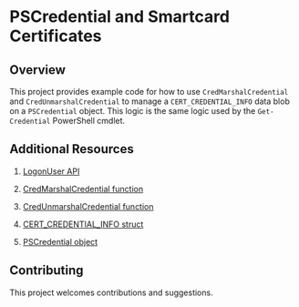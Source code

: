 # PSCredential and Smartcard Certificates 

## Overview

This project provides example code for how to use `CredMarshalCredential` and `CredUnmarshalCredential` to manage 
a `CERT_CREDENTIAL_INFO` data blob on a `PSCredential` object. This logic is the same logic used by the 
`Get-Credential` PowerShell cmdlet. 

## Additional Resources 

1. [LogonUser API](https://msdn.microsoft.com/en-us/library/windows/desktop/aa378184(v=vs.85).aspx)

2. [CredMarshalCredential function](https://msdn.microsoft.com/en-us/library/windows/desktop/aa374801(v=vs.85).aspx)

3. [CredUnmarshalCredential function](https://msdn.microsoft.com/en-us/library/windows/desktop/aa375184(v=vs.85).aspx)

4. [CERT_CREDENTIAL_INFO struct](https://msdn.microsoft.com/en-us/library/windows/desktop/aa374753(v=vs.85).aspx)

5. [PSCredential object](https://docs.microsoft.com/en-us/dotnet/api/system.management.automation.pscredential?view=powershellsdk-1.1.0)

## Contributing

This project welcomes contributions and suggestions. 
